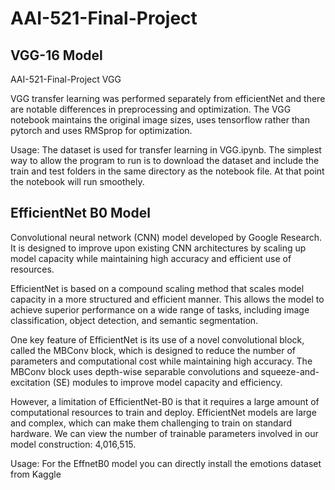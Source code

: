 # AAI-521-Final-Project
## VGG-16 Model
AAI-521-Final-Project VGG

VGG transfer learning was performed separately from efficientNet and there are notable differences in preprocessing and optimization. The VGG notebook maintains the original image sizes, uses tensorflow rather than pytorch and uses RMSprop for optimization.

Usage: The dataset is used for transfer learning in VGG.ipynb. The simplest way to allow the program to run is to download the dataset and include the train and test folders in the same directory as the notebook file. At that point the notebook will run smoothely.

## EfficientNet B0 Model
Convolutional neural network (CNN) model developed by Google Research. It is designed to improve upon existing CNN architectures by scaling up model capacity while maintaining high accuracy and efficient use of resources.

EfficientNet is based on a compound scaling method that scales model capacity in a more structured and efficient manner. This allows the model to achieve superior performance on a wide range of tasks, including image classification, object detection, and semantic segmentation.

One key feature of EfficientNet is its use of a novel convolutional block, called the MBConv block, which is designed to reduce the number of parameters and computational cost while maintaining high accuracy. The MBConv block uses depth-wise separable convolutions and squeeze-and-excitation (SE) modules to improve model capacity and efficiency. 

However, a limitation of EfficientNet-B0 is that it requires a large amount of computational resources to train and deploy. EfficientNet models are large and complex, which can make them challenging to train on standard hardware. We can view the number of trainable parameters involved in our model construction: 4,016,515.  

Usage: For the EffnetB0 model you can directly install the emotions dataset from Kaggle
